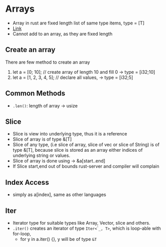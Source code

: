 # Arrays 

- Array in rust are fixed length list of same type items, type = [T]
- [Link](https://www.cs.brandeis.edu/~cs146a/rust/doc-02-21-2015/book/arrays-vectors-and-slices.html)
- Cannot add to an array, as they are fixed length

## Create an array
There are few method to create an array
1. let a = [0; 10]; // create array of length 10 and fill 0 -> type = [i32;10]
2. let a = [1, 2, 3, 4, 5]; // declare all values, -> type = [i32;5]

## Common Methods
- `.len()`: length of array -> usize

## Slice
- Slice is view into underlying type, thus it is a reference
- Slice of array is of type &[T]
- Slice of any type, (i.e slice of array, slice of vec or slice of String) is of type &[T], because slice is stored as an array either indices of underlying string or values.
- Slice of array is done using -> &a[start..end]
- If Slice start,end out of bounds rust-server and compiler will complain


## Index Access
- simply as a[index], same as other languages

## Iter
- Iterator type for suitable types like Array, Vector, slice and others.
- `.iter()` creates an iterator of type `Iter<`\``_, T>`, which is loop-able with for-loop, 
  - for y in a.iter() {}, y will be of type `&T`